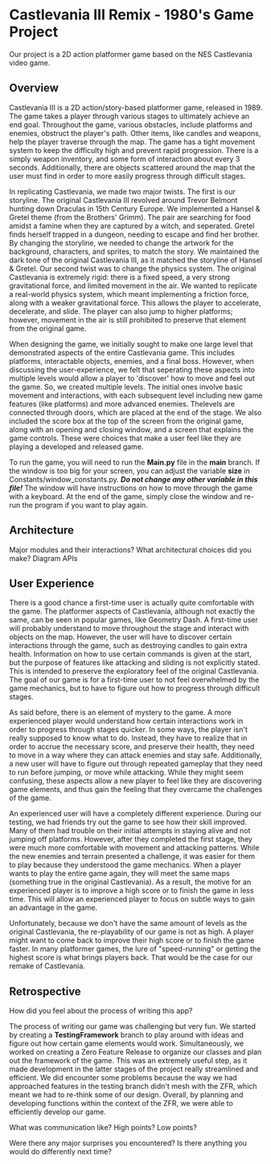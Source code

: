 # Castlevania III Remix - 1980's Game Project

Our project is a 2D action platformer game based on the NES Castlevania video game. 

## Overview

Castlevania III is a 2D action/story-based platformer game, released in 1989. The game takes a player through various stages to ultimately achieve an end goal. Throughout the game, various obstacles, include platforms and enemies, obstruct the player's path. Other items, like candles and weapons, help the player traverse through the map. The game has a tight movement system to keep the difficulty high and prevent rapid progression. There is a simply weapon inventory, and some form of interaction about every 3 seconds. Additionally, there are objects scattered around the map that the user must find in order to more easily progress through difficult stages. 

In replicating Castlevania, we made two major twists. The first is our storyline. The original Castlevania III revolved around Trevor Belmont hunting down Draculas in 15th Century Europe. We implemented a Hansel & Gretel theme (from the Brothers' Grimm). The pair are searching for food amidst a famine when they are captured by a witch, and seperated. Gretel finds herself trapped in a dungeon, needing to escape and find her brother. By changing the storyline, we needed to change the artwork for the background, characters, and sprites, to match the story. We maintained the dark tone of the original Castlevania III, as it matched the storyline of Hansel & Gretel. Our second twist was to change the physics system. The original Castlevania is extremely rigid: there is a fixed speed, a very strong gravitational force, and limited movement in the air. We wanted to replicate a real-world physics system, which meant implementing a friction force, along with a weaker gravitational force. This allows the player to accelerate, decelerate, and slide. The player can also jump to higher platforms; however, movement in the air is still prohibited to preserve that element from the original game. 

When designing the game, we initially sought to make one large level that demonstrated aspects of the entire Castlevania game. This includes platforms, interactable objects, enemies, and a final boss. However, when discussing the user-experience, we felt that seperating these aspects into multiple levels would allow a player to 'discover' how to move and feel out the game. So, we created multiple levels. The initial ones involve basic movement and interactions, with each subsequent level including new game features (like platforms) and more advanced enemies. Thelevels are connected through doors, which are placed at the end of the stage. We also included the score box at the top of the screen from the original game, along with an opening and closing window, and a screen that explains the game controls. These were choices that make a user feel like they are playing a developed and released game. 

To run the game, you will need to run the **Main.py** file in the **main** branch. If the window is too big for your screen, you can adjust the variable **size** in Constants/window_constants.py. ***Do not change any other variable in this file!*** The window will have instructions on how to move through the game with a keyboard. At the end of the game, simply close the window and re-run the program if you want to play again. 

## Architecture
Major modules and their interactions?
What architectural choices did you make?
Diagram
APIs

## User Experience

There is a good chance a first-time user is actually quite comfortable with the game. The platformer aspects of Castlevania, although not exactly the same, can be seen in popular games, like Geometry Dash. A first-time user will probably understand to move throughout the stage and interact with objects on the map. However, the user will have to discover certain interactions through the game, such as destroying candles to gain extra health. Information on how to use certain commands is given at the start, but the purpose of features like attacking and sliding is not explicitly stated. This is intended to preserve the exploratory feel of the original Castlevania. The goal of our game is for a first-time user to not feel overwhelmed by the game mechanics, but to have to figure out how to progress through difficult stages. 

As said before, there is an element of mystery to the game. A more experienced player would understand how certain interactions work in order to progress through stages quicker. In some ways, the player isn't really supposed to know what to do. Instead, they have to realize that in order to accrue the necessary score, and preserve their health, they need to move in a way where they can attack enemies and stay safe. Additionally, a new user will have to figure out through repeated gameplay that they need to run before jumping, or move while attacking. While they might seem confusing, these aspects allow a new player to feel like they are discovering game elements, and thus gain the feeling that they overcame the challenges of the game. 

An experienced user will have a completely different experience. During our testing, we had friends try out the game to see how their skill improved. Many of them had trouble on their initial attempts in staying alive and not jumping off platforms. However, after they completed the first stage, they were much more comfortable with movement and attacking patterns. While the new enemies and terrain presented a challenge, it was easier for them to play because they understood the game mechanics. When a player wants to play the entire game again, they will meet the same maps (something true in the original Castlevania). As a result, the motive for an experienced player is to improve a high score or to finish the game in less time. This will allow an experienced player to focus on subtle ways to gain an advantage in the game. 

Unfortunately, because we don't have the same amount of levels as the original Castlevania, the re-playability of our game is not as high. A player might want to come back to improve their high score or to finish the game faster. In many platformer games, the lure of "speed-running" or getting the highest score is what brings players back. That would be the case for our remake of Castlevania. 

## Retrospective
How did you feel about the process of writing this app?

The process of writing our game was challenging but very fun. We started by creating a **TestingFramework** branch to play around with ideas and figure out how certain game elements would work. Simultaneously, we worked on creating a Zero Feature Release to organize our classes and plan out the framework of the game. This was an extremely useful step, as it made development in the latter stages of the project really streamlined and efficient. We did encounter some problems because the way we had approached features in the testing branch didn't mesh with the ZFR, which meant we had to re-think some of our design. Overall, by planning and developing functions within the context of the ZFR, we were able to efficiently develop our game. 

What was communication like? High points? Low points?

Were there any major surprises you encountered?
Is there anything you would do differently next time?
